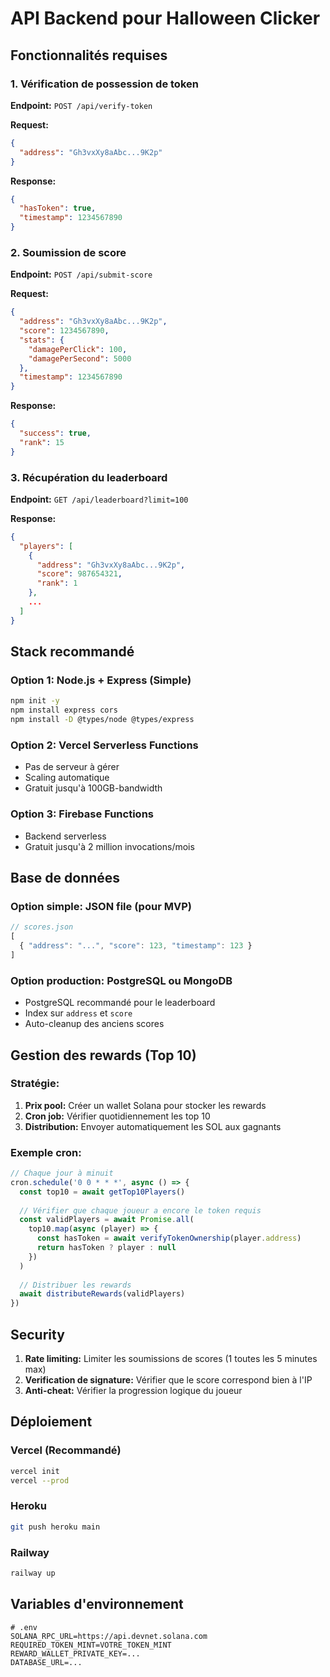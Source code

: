 # API Backend pour Halloween Clicker

## Fonctionnalités requises

### 1. Vérification de possession de token
**Endpoint:** `POST /api/verify-token`

**Request:**
```json
{
  "address": "Gh3vxXy8aAbc...9K2p"
}
```

**Response:**
```json
{
  "hasToken": true,
  "timestamp": 1234567890
}
```

### 2. Soumission de score
**Endpoint:** `POST /api/submit-score`

**Request:**
```json
{
  "address": "Gh3vxXy8aAbc...9K2p",
  "score": 1234567890,
  "stats": {
    "damagePerClick": 100,
    "damagePerSecond": 5000
  },
  "timestamp": 1234567890
}
```

**Response:**
```json
{
  "success": true,
  "rank": 15
}
```

### 3. Récupération du leaderboard
**Endpoint:** `GET /api/leaderboard?limit=100`

**Response:**
```json
{
  "players": [
    {
      "address": "Gh3vxXy8aAbc...9K2p",
      "score": 987654321,
      "rank": 1
    },
    ...
  ]
}
```

## Stack recommandé

### Option 1: Node.js + Express (Simple)
```bash
npm init -y
npm install express cors
npm install -D @types/node @types/express
```

### Option 2: Vercel Serverless Functions
- Pas de serveur à gérer
- Scaling automatique
- Gratuit jusqu'à 100GB-bandwidth

### Option 3: Firebase Functions
- Backend serverless
- Gratuit jusqu'à 2 million invocations/mois

## Base de données

### Option simple: JSON file (pour MVP)
```javascript
// scores.json
[
  { "address": "...", "score": 123, "timestamp": 123 }
]
```

### Option production: PostgreSQL ou MongoDB
- PostgreSQL recommandé pour le leaderboard
- Index sur `address` et `score`
- Auto-cleanup des anciens scores

## Gestion des rewards (Top 10)

### Stratégie:
1. **Prix pool:** Créer un wallet Solana pour stocker les rewards
2. **Cron job:** Vérifier quotidiennement les top 10
3. **Distribution:** Envoyer automatiquement les SOL aux gagnants

### Exemple cron:
```javascript
// Chaque jour à minuit
cron.schedule('0 0 * * *', async () => {
  const top10 = await getTop10Players()
  
  // Vérifier que chaque joueur a encore le token requis
  const validPlayers = await Promise.all(
    top10.map(async (player) => {
      const hasToken = await verifyTokenOwnership(player.address)
      return hasToken ? player : null
    })
  )
  
  // Distribuer les rewards
  await distributeRewards(validPlayers)
})
```

## Security

1. **Rate limiting:** Limiter les soumissions de scores (1 toutes les 5 minutes max)
2. **Verification de signature:** Vérifier que le score correspond bien à l'IP
3. **Anti-cheat:** Vérifier la progression logique du joueur

## Déploiement

### Vercel (Recommandé)
```bash
vercel init
vercel --prod
```

### Heroku
```bash
git push heroku main
```

### Railway
```bash
railway up
```

## Variables d'environnement

```env
# .env
SOLANA_RPC_URL=https://api.devnet.solana.com
REQUIRED_TOKEN_MINT=VOTRE_TOKEN_MINT
REWARD_WALLET_PRIVATE_KEY=...
DATABASE_URL=...
```

